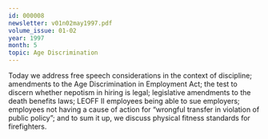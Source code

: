 ```yaml
---
id: 000008
newsletter: v01n02may1997.pdf
volume_issue: 01-02
year: 1997
month: 5
topic: Age Discrimination
---
```


Today we address free speech considerations in the context of discipline; amendments to the Age Discrimination in Employment Act; the test to discern whether nepotism in hiring is legal; legislative amendments to the death benefits laws; LEOFF II employees being able to sue employers; employees not having a cause of action for “wrongful transfer in violation of public policy”; and to sum it up, we discuss physical fitness standards for firefighters.